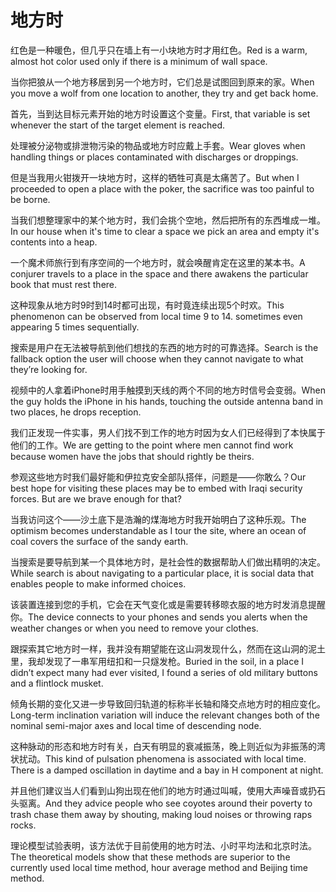 # 地方时

<p><span class="chinese">红色是一种暖色，但几乎只在墙上有一小块地方时才用红色。</span><span class="english">Red is a warm, almost hot color used only if there is a minimum of wall space.</span></p>

<p><span class="chinese">当你把狼从一个地方移居到另一个地方时，它们总是试图回到原来的家。</span><span class="english">When you move a wolf from one location to another, they try and get back home.</span></p>

<p><span class="chinese">首先，当到达目标元素开始的地方时设置这个变量。</span><span class="english">First, that variable is set whenever the start of the target element is reached.</span></p>

<p><span class="chinese">处理被分泌物或排泄物污染的物品或地方时应戴上手套。</span><span class="english">Wear gloves when handling things or places contaminated with discharges or droppings.</span></p>

<p><span class="chinese">但是当我用火钳拨开一块地方时，这样的牺牲可真是太痛苦了。</span><span class="english">But when I proceeded to open a place with the poker, the sacrifice was too painful to be borne.</span></p>

<p><span class="chinese">当我们想整理家中的某个地方时，我们会挑个空地，然后把所有的东西堆成一堆。</span><span class="english">In our house when it's time to clear a space we pick an area and empty it's contents into a heap.</span></p>

<p><span class="chinese">一个魔术师旅行到有序空间的一个地方时，就会唤醒肯定在这里的某本书。</span><span class="english">A conjurer travels to a place in the space and there awakens the particular book that must rest there.</span></p>

<p><span class="chinese">这种现象从地方时9时到14时都可出现，有时竟连续出现5个时欢。</span><span class="english">This phenomenon can be observed from local time 9 to 14. sometimes even appearing 5 times sequentially.</span></p>

<p><span class="chinese">搜索是用户在无法被导航到他们想找的东西的地方时的可靠选择。</span><span class="english">Search is the fallback option the user will choose when they cannot navigate to what they’re looking for.</span></p>

<p><span class="chinese">视频中的人拿着iPhone时用手触摸到天线的两个不同的地方时信号会变弱。</span><span class="english">When the guy holds the iPhone in his hands, touching the outside antenna band in two places, he drops reception.</span></p>

<p><span class="chinese">我们正发现一件实事，男人们找不到工作的地方时因为女人们已经得到了本快属于他们的工作。</span><span class="english">We are getting to the point where men cannot find work because women have the jobs that should rightly be theirs.</span></p>

<p><span class="chinese">参观这些地方时我们最好能和伊拉克安全部队搭伴，问题是——你敢么？</span><span class="english">Our best hope for visiting these places may be to embed with Iraqi security forces. But are we brave enough for that?</span></p>

<p><span class="chinese">当我访问这个——沙土底下是浩瀚的煤海地方时我开始明白了这种乐观。</span><span class="english">The optimism becomes understandable as I tour the site, where an ocean of coal covers the surface of the sandy earth.</span></p>

<p><span class="chinese">当搜索是要导航到某一个具体地方时，是社会性的数据帮助人们做出精明的决定。</span><span class="english">While search is about navigating to a particular place, it is social data that enables people to make informed choices.</span></p>

<p><span class="chinese">该装置连接到您的手机，它会在天气变化或是需要转移晾衣服的地方时发消息提醒你。</span><span class="english">The device connects to your phones and sends you alerts when the weather changes or when you need to remove your clothes.</span></p>

<p><span class="chinese">跟探索其它地方时一样，我并没有期望能在这山洞发现什么，然而在这山洞的泥土里，我却发现了一串军用纽扣和一只燧发枪。</span><span class="english">Buried in the soil, in a place I didn’t expect many had ever visited, I found a series of old military buttons and a flintlock musket.</span></p>

<p><span class="chinese">倾角长期的变化又进一步导致回归轨道的标称半长轴和降交点地方时的相应变化。</span><span class="english">Long-term inclination variation will induce the relevant changes both of the nominal semi-major axes and local time of descending node.</span></p>

<p><span class="chinese">这种脉动的形态和地方时有关，白天有明显的衰减振荡，晚上则近似为非振荡的湾状扰动。</span><span class="english">This kind of pulsation phenomena is associated with local time. There is a damped oscillation in daytime and a bay in H component at night.</span></p>

<p><span class="chinese">并且他们建议当人们看到山狗出现在他们的地方时通过叫喊，使用大声噪音或扔石头驱离。</span><span class="english">And they advice people who see coyotes around their poverty to trash chase them away by shouting, making loud noises or throwing raps rocks.</span></p>

<p><span class="chinese">理论模型试验表明，该方法优于目前使用的地方时法、小时平均法和北京时法。</span><span class="english">The theoretical models show that these methods are superior to the currently used local time method, hour average method and Beijing time method.</span></p>

